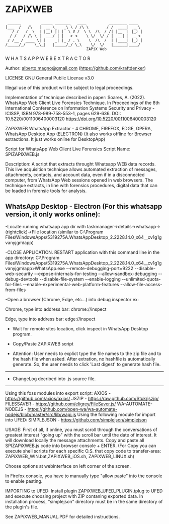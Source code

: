 # ZAPiXWEB
     ______         _____ _______   ____          ________ ____     
    |___  /   /\   |  __ \_   _\ \ / /\ \        / /  ____|  _ \      
       / /   /  \  | |__) || |  \ V /  \ \  /\  / /| |__  | |_) |    
      / /   / /\ \ |  ___/ | |   > <    \ \/  \/ / |  __| |  _ <    
     / /__ / ____ \| |    _| |_ / . \    \  /\  /  | |____| |_) |  
    /_____/_/    \_\_|   |_____/_/ \_\    \/  \/   |______|____/ 
	          			      	        ZAPiX Web
W H A T S A P P W E B   E X T R A C T O R						

Author: alberto.magno@gmail.com (https://github.com/kraftdenker)  

LICENSE GNU General Public License v3.0 

Illegal use of this product will be subject to legal proceedings.

Implementation of technique described in paper:
Soares, A. (2022). WhatsApp Web Client Live Forensics Technique. In Proceedings of the 8th International Conference on Information Systems Security and Privacy - ICISSP, ISBN 978-989-758-553-1, pages 629-636. DOI: 10.5220/0011006400003120
https://doi.org/10.5220/0011006400003120

ZAPiXWEB WhatsApp Extractor - 4 CHROME, FIREFOX, EDGE, OPERA, WhatsApp Desktop App (ELECTRON) 
(It also works offline for Browser extractions. It just works online for DesktopApp)

Script for WhatsApp Web Client Live Forensics
Script Name: SPIZAPIXWEB.js

Description: A script that extracts throught Whatsapp WEB data records.
This live acquisition technique allows automated extraction of messages, attachments,
contacts, and account data, even if in a disconnected computer, from WhatsApp Web sessions opened in web
browsers. The technique extracts, in line with forensics procedures, digital data that can be loaded in forensic
tools for analysis. 

WhatsApp Desktop  - Electron (For this whatsapp version, it only works online): 
------------------------------------------------------------------------------

-Locate running whatsapp app dir with taskmanager->details->whatsapp->(rightclick)->File location (similar to C:\Program Files\WindowsApps\5319275A.WhatsAppDesktop_2.2228.14.0_x64__cv1g1gvanyjgm\app)

-CLOSE APPLICATION. RESTART application with this command line in the app directory: 
C:\Program Files\WindowsApps\5319275A.WhatsAppDesktop_2.2228.14.0_x64__cv1g1gvanyjgm\app>WhatsApp.exe --remote-debugging-port=9222 --disable-web-security --expose-internals-for-testing --allow-sandbox-debugging --debug-devtools --disable-file-system --enable-logging  --unlimited-quota-for-files --enable-experimental-web-platform-features --allow-file-access-from-files

-Open a browser (Chrome, Edge, etc...) into debug inspector
 ex:
 
 Chrome, type into address bar: chrome://inspect
 
 Edge, type into address bar: edge://inspect
     
- Wait for remote sites location, click inspect in WhatsApp Desktop program.

- Copy/Paste ZAPiXWEB script

- Attention: User needs to explict type the file names to the zip file and to the hash file when asked. After extration, no hashfile is automatically generate. So, the user needs to click 'Last digest' to generate hash file.

-------------
- ChangeLog decribed into .js source file.
-------------
Using this foss modules into export script:
	AXIOS - https://github.com/axios/axios/
	JSZIP - https://raw.github.com/Stuk/jszip/
	FILESSAVER - https://github.com/eligrey/FileSaver.js/
	WA-AUTOMATE-NODEJS - https://github.com/open-wa/wa-automate-nodejs/blob/master/src/lib/wapi.js
Using the following module for import into UFED:
	SIMPLEJSON - https://github.com/simplejson/simplejson

USAGE: 
First of all, if online, you must scroll through the conversations of greatest interest "going
up" with the scroll bar until the date of interest. It will download locally the message attachments.
Copy and paste all SPIZAPiXWEB.js code into browser console + ENTER. 
(For Copy you can execute shell scripts for each specific O.S. that copy code to transfer-area: ZAPiXWEB_WIN.bat,ZAPiXWEB_iOS.sh, ZAPiXWEB_LINUX.sh)

Choose options at webinterface on left corner of the screen.

In Firefox console, you have to manually type "allow paste" into the console to enable pasting.

IMPORTING to UFED:
Install plugin ZAPiXWEB_UFED_PLUGIN.tplug to UFED and execute choosing project with ZIP contaning exported data.
In installation process, "simplejson" directory must be in the same directory of the plugin's file.

See ZAPiXWEB_MANUAL.PDF for detailed instructions.


